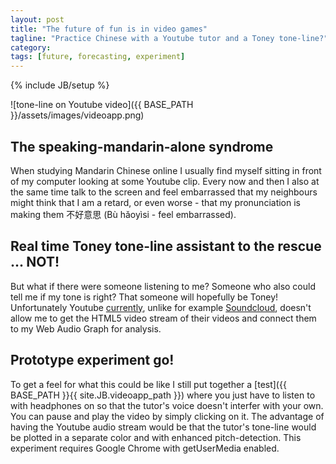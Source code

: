 ```yaml
---
layout: post
title: "The future of fun is in video games"
tagline: "Practice Chinese with a Youtube tutor and a Toney tone-line?"
category: 
tags: [future, forecasting, experiment]
---
```

{% include JB/setup %}

![tone-line on Youtube video]({{ BASE_PATH }}/assets/images/videoapp.png)


The speaking-mandarin-alone syndrome
----------------------------------

When studying Mandarin Chinese online I usually find myself sitting in front of my computer looking at some Youtube clip. Every now and then I also at the same time talk to the screen and feel embarrassed that my neighbours might think that I am a retard, or even worse - that my pronunciation is making them 不好意思 (Bù hǎoyìsi - feel embarrassed). 

Real time Toney tone-line assistant to the rescue ... NOT!
-------------------------------------------------
But what if there were someone listening to me? Someone who also could tell me if my tone is right? That someone will hopefully be Toney! Unfortunately Youtube [currently](http://stackoverflow.com/questions/13901696/accessing-youtube-live-streams-with-web-audio-api), unlike for example [Soundcloud](http://developers.soundcloud.com/docs/api/guide#uploading), doesn't allow me to get the HTML5 video stream of their videos and connect them to my Web Audio Graph for analysis. 

Prototype experiment go!
--------------------------
To get a feel for what this could be like I still put together a [test]({{ BASE_PATH }}{{ site.JB.videoapp_path }}) where you just have to listen to with headphones on so that the tutor's voice doesn't interfer with your own. You can pause and play the video by simply clicking on it. The advantage of having the Youtube audio stream would be that the tutor's tone-line would be plotted in a separate color and with enhanced pitch-detection. This experiment requires Google Chrome with getUserMedia enabled. 